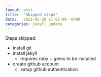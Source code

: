 ```yaml
---
layout: post
title:  "Skipped steps"
date:   2021-05-28 21:05:00 -0400
categories: jekyll update
---
```


Steps skipped:

* install git
* install jekyll
    * requires ruby + gems to be installed
* create github account
    * setup github authentication
